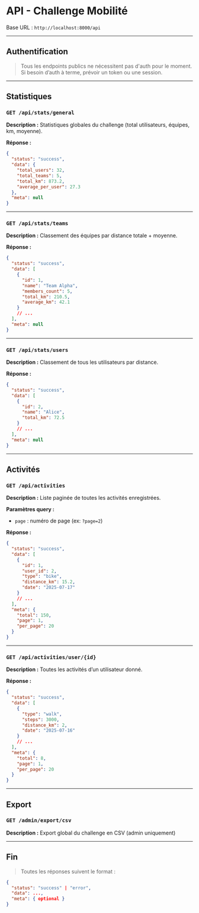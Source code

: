 # API - Challenge Mobilité

Base URL : `http://localhost:8000/api`

---

## Authentification
> Tous les endpoints publics ne nécessitent pas d'auth pour le moment.  
> Si besoin d’auth à terme, prévoir un token ou une session.

---

## Statistiques

### `GET /api/stats/general`

**Description :** Statistiques globales du challenge (total utilisateurs, équipes, km, moyenne).

**Réponse :**
```json
{
  "status": "success",
  "data": {
    "total_users": 32,
    "total_teams": 5,
    "total_km": 873.2,
    "average_per_user": 27.3
  },
  "meta": null
}
```

---

### `GET /api/stats/teams`

**Description :** Classement des équipes par distance totale + moyenne.

**Réponse :**
```json
{
  "status": "success",
  "data": [
    {
      "id": 1,
      "name": "Team Alpha",
      "members_count": 5,
      "total_km": 210.5,
      "average_km": 42.1
    }
    // ...
  ],
  "meta": null
}
```

---

### `GET /api/stats/users`

**Description :** Classement de tous les utilisateurs par distance.

**Réponse :**
```json
{
  "status": "success",
  "data": [
    {
      "id": 2,
      "name": "Alice",
      "total_km": 72.5
    }
    // ...
  ],
  "meta": null
}
```

---

## Activités

### `GET /api/activities`

**Description :** Liste paginée de toutes les activités enregistrées.

**Paramètres query :**
- `page` : numéro de page (ex: `?page=2`)

**Réponse :**
```json
{
  "status": "success",
  "data": [
    {
      "id": 1,
      "user_id": 2,
      "type": "bike",
      "distance_km": 15.2,
      "date": "2025-07-17"
    }
    // ...
  ],
  "meta": {
    "total": 150,
    "page": 1,
    "per_page": 20
  }
}
```

---

### `GET /api/activities/user/{id}`

**Description :** Toutes les activités d’un utilisateur donné.

**Réponse :**
```json
{
  "status": "success",
  "data": [
    {
      "type": "walk",
      "steps": 3000,
      "distance_km": 2,
      "date": "2025-07-16"
    }
    // ...
  ],
  "meta": {
    "total": 8,
    "page": 1,
    "per_page": 20
  }
}
```

---

## Export

### `GET /admin/export/csv`

**Description :** Export global du challenge en CSV (admin uniquement)

---

## Fin
> Toutes les réponses suivent le format :
```json
{
  "status": "success" | "error",
  "data": ...,
  "meta": { optional }
}
```
